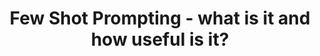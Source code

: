 ---
title: 'Few Shot Prompting - what is it and how useful is it?'
description: ''
pubDate: 'Aug 27 2025'
---